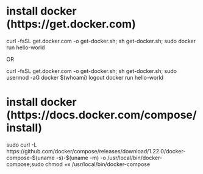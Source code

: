 

<h1>install docker (https://get.docker.com)</h1>
curl -fsSL get.docker.com -o get-docker.sh; sh get-docker.sh; sudo docker run hello-world

OR

curl -fsSL get.docker.com -o get-docker.sh; sh get-docker.sh; sudo usermod -aG docker $(whoami)
logout
docker run hello-world
<br>
<h1>install docker (https://docs.docker.com/compose/install)</h1>
sudo curl -L https://github.com/docker/compose/releases/download/1.22.0/docker-compose-$(uname -s)-$(uname -m) -o /usr/local/bin/docker-compose;sudo chmod +x /usr/local/bin/docker-compose



